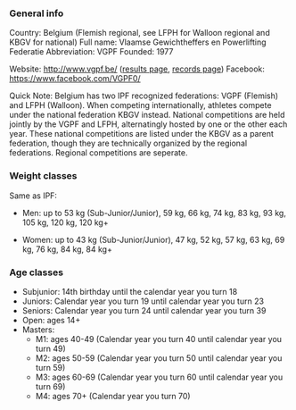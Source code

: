 ### General info

Country: Belgium (Flemish regional, see LFPH for Walloon regional and KBGV for national)
Full name: Vlaamse Gewichtheffers en Powerlifting Federatie
Abbreviation: VGPF
Founded: 1977

Website: http://www.vgpf.be/ ([results page](http://www.vgpf.be/VGPF/Powerlifting.html), [records page](http://www.vgpf.be/VGPF/Records.html))
Facebook: https://www.facebook.com/VGPF0/

Quick Note: Belgium has two IPF recognized federations: VGPF (Flemish) and LFPH (Walloon).
When competing internationally, athletes compete under the national federation KBGV instead.
National competitions are held jointly by the VGPF and LFPH, alternatingly hosted by one or the other each year.
These national competitions are listed under the KBGV as a parent federation, though they are technically organized by the regional federations.
Regional competitions are seperate.

### Weight classes

Same as IPF:
- Men: up to 53 kg (Sub-Junior/Junior), 59 kg, 66 kg, 74 kg, 83 kg, 93 kg, 105 kg, 120 kg, 120 kg+

- Women: up to 43 kg (Sub-Junior/Junior), 47 kg, 52 kg, 57 kg, 63 kg, 69 kg, 76 kg, 84 kg, 84 kg+

### Age classes

- Subjunior: 14th birthday until the calendar year you turn 18
- Juniors: Calendar year you turn 19 until calendar year you turn 23
- Seniors: Calendar year you turn 24 until calendar year you turn 39
- Open: ages 14+
- Masters:
  - M1: ages 40-49 (Calendar year you turn 40 until calendar year you turn 49)
  - M2: ages 50-59 (Calendar year you turn 50 until calendar year you turn 59)
  - M3: ages 60-69 (Calendar year you turn 60 until calendar year you turn 69)
  - M4: ages 70+ (Calendar year you turn 70)


